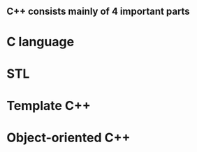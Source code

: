 ## C++ consists mainly of 4 important parts

# C language

# STL

# Template C++

# Object-oriented C++
